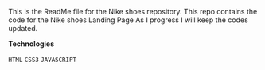 This is the ReadMe file for the Nike shoes repository. This repo contains the code for the Nike shoes Landing Page
As I progress I will keep the codes updated.

**Technologies**

`HTML`
`CSS3`
`JAVASCRIPT`
